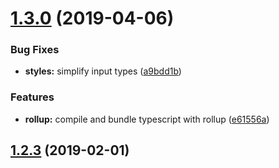 # [1.3.0](https://github.com/pascaliske/html-helpers/compare/v1.2.3...v1.3.0) (2019-04-06)


### Bug Fixes

* **styles:** simplify input types ([a9bdd1b](https://github.com/pascaliske/html-helpers/commit/a9bdd1b))


### Features

* **rollup:** compile and bundle typescript with rollup ([e61556a](https://github.com/pascaliske/html-helpers/commit/e61556a))



## [1.2.3](https://github.com/pascaliske/html-helpers/compare/v1.2.2...v1.2.3) (2019-02-01)




